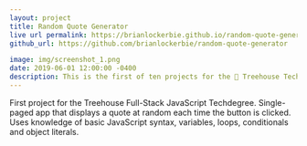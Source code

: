 ```yaml
---
layout: project
title: Random Quote Generator
live url permalink: https://brianlockerbie.github.io/random-quote-generator/
github_url: https://github.com/brianlockerbie/random-quote-generator

image: img/screenshot_1.png
date: 2019-06-01 12:00:00 -0400
description: This is the first of ten projects for the 🏡 Treehouse TechDegree Full Stack JavaScript. 
---
```

First project for the Treehouse Full-Stack JavaScript Techdegree. Single-paged app that displays a quote at random each time the button is clicked. Uses knowledge of basic JavaScript syntax, variables, loops, conditionals and object literals.
